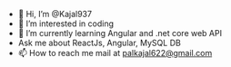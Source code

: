 - 👋 Hi, I’m @Kajal937
- 👀 I’m interested in coding
- 🌱 I’m currently learning Angular and .net core web API
-  Ask me about ReactJs, Angular, MySQL DB
- 📫 How to reach me mail at palkajal622@gmail.com

<!---
Kajal937/Kajal937 is a ✨ special ✨ repository because its `README.md` (this file) appears on your GitHub profile.
You can click the Preview link to take a look at your changes.
--->
